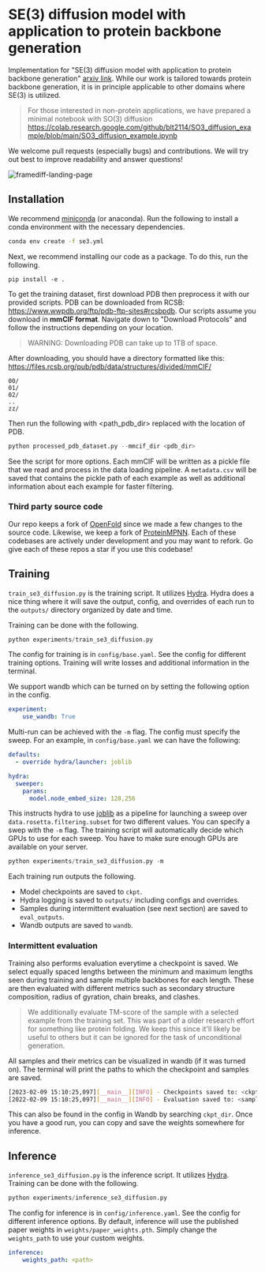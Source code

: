# SE(3) diffusion model with application to protein backbone generation

Implementation for "SE(3) diffusion model with application to protein backbone generation" [arxiv link](https://arxiv.org/abs/2302.02277).
While our work is tailored towards protein backbone generation, it is in principle applicable to other domains where SE(3) is utilized.

> For those interested in non-protein applications, we have prepared a minimal notebook with SO(3) diffusion
> https://colab.research.google.com/github/blt2114/SO3_diffusion_example/blob/main/SO3_diffusion_example.ipynb 

We welcome pull requests (especially bugs) and contributions.
We will try out best to improve readability and answer questions!

![framediff-landing-page](https://github.com/jasonkyuyim/se3_diffusion/blob/master/media/denoising.gif)

## Installation

We recommend [miniconda](https://docs.conda.io/en/main/miniconda.html) (or anaconda).
Run the following to install a conda environment with the necessary dependencies.
```bash
conda env create -f se3.yml
```

Next, we recommend installing our code as a package. To do this, run the following.
```
pip install -e .
```

To get the training dataset, first download PDB then preprocess it with our provided scripts.
PDB can be downloaded from RCSB: https://www.wwpdb.org/ftp/pdb-ftp-sites#rcsbpdb.
Our scripts assume you download in **mmCIF format**.
Navigate down to "Download Protocols" and follow the instructions depending on your location.

> WARNING: Downloading PDB can take up to 1TB of space.

After downloading, you should have a directory formatted like this:
https://files.rcsb.org/pub/pdb/data/structures/divided/mmCIF/ 
```
00/
01/
02/
..
zz/
```
Then run the following with <path_pdb_dir> replaced with the location of PDB.
```python
python processed_pdb_dataset.py --mmcif_dir <pdb_dir> 
```
See the script for more options. Each mmCIF will be written as a pickle file that
we read and process in the data loading pipeline. A `metadata.csv` will be saved
that contains the pickle path of each example as well as additional information
about each example for faster filtering.

### Third party source code

Our repo keeps a fork of [OpenFold](https://github.com/aqlaboratory/openfold) since we made a few changes to the source code.
Likewise, we keep a fork of [ProteinMPNN](https://github.com/dauparas/ProteinMPNN). 
Each of these codebases are actively under development and you may want to refork.
Go give each of these repos a star if you use this codebase!

## Training

`train_se3_diffusion.py` is the training script. It utilizes [Hydra](https://hydra.cc).
Hydra does a nice thing where it will save the output, config, and overrides of each run to the `outputs/` directory organized by date and time. 

Training can be done with the following.
```python
python experiments/train_se3_diffusion.py
```
The config for training is in `config/base.yaml`.
See the config for different training options.
Training will write losses and additional information in the terminal.

We support wandb which can be turned on by setting the following option in the config.

```yaml
experiment:
    use_wandb: True
```

Multi-run can be achieved with the `-m` flag. The config must specify the sweep.
For an example, in `config/base.yaml` we can have the following:
```yaml
defaults:
  - override hydra/launcher: joblib

hydra:
  sweeper:
    params:
      model.node_embed_size: 128,256
```
This instructs hydra to use [joblib](https://joblib.readthedocs.io/en/latest/)
as a pipeline for launching a sweep over `data.rosetta.filtering.subset` for two
different values. You can specify a swep with the `-m` flag. The training script
will automatically decide which GPUs to use for each sweep. You have to make sure
enough GPUs are available on your server.

```python
python experiments/train_se3_diffusion.py -m
```
Each training run outputs the following.
* Model checkpoints are saved to `ckpt`.
* Hydra logging is saved to `outputs/` including configs and overrides.
* Samples during intermittent evaluation (see next section) are saved to `eval_outputs`.
* Wandb outputs are saved to `wandb`.

### Intermittent evaluation

Training also performs evaluation everytime a checkpoint is saved.
We select equally spaced lengths between the minimum and maximum lengths seen during training and sample multiple backbones for each length.
These are then evaluated with different metrics such as secondary structure composition, radius of gyration, chain breaks, and clashes.

> We additionally evaluate TM-score of the sample with a selected example from the training set.
> This was part of a older research effort for something like protein folding.
> We keep this since it'll likely be useful to others but it can be ignored for 
> the task of unconditional generation.

All samples and their metrics can be visualized in wandb (if it was turned on).
The terminal will print the paths to which the checkpoint and samples are saved.
```bash
[2023-02-09 15:10:25,097][__main__][INFO] - Checkpoints saved to: <ckpt_path>
[2022-02-09 15:10:25,097][__main__][INFO] - Evaluation saved to: <sample_path>
```
This can also be found in the config in Wandb by searching `ckpt_dir`.
Once you have a good run, you can copy and save the weights somewhere for inference.

## Inference

`inference_se3_diffusion.py` is the inference script. It utilizes [Hydra](https://hydra.cc).
Training can be done with the following.
```python
python experiments/inference_se3_diffusion.py
```
The config for inference is in `config/inference.yaml`.
See the config for different inference options.
By default, inference will use the published paper weights in `weights/paper_weights.pth`.
Simply change the `weights_path` to use your custom weights.
```yaml
inference:
    weights_path: <path>
```

